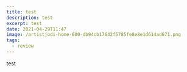 ```yaml
---
title: test
description: test
excerpt: test
date: 2021-04-29T11:47
image: /artistjodi-home-600-db94cb17642f5785fe8e8e1d614ad671.png
tags:
  - review
---
```

test